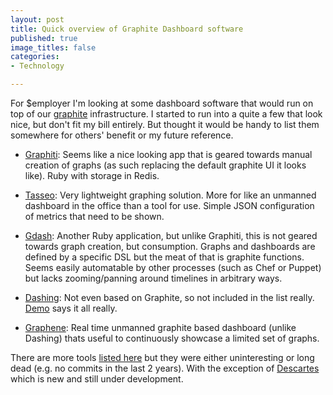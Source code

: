 ```yaml
---
layout: post
title: Quick overview of Graphite Dashboard software
published: true
image_titles: false
categories:
- Technology

---
```


For $employer I'm looking at some dashboard software that would run on top of
our [graphite](http://graphite.wikidot.com/start) infrastructure. I started 
to run into a quite a few that look
nice, but don't fit my bill entirely. But thought it would be handy to list
them somewhere for others' benefit or my future reference.

* [Graphiti](https://github.com/paperlesspost/graphiti): Seems like a nice
  looking app that is geared towards manual creation of graphs (as such
  replacing the default graphite UI it looks like). Ruby with storage in
  Redis.

* [Tasseo](https://github.com/obfuscurity/tasseo): Very lightweight graphing
  solution. More for like an unmanned dashboard in the office than a tool for
  use. Simple JSON configuration of metrics that need to be shown.


* [Gdash](https://github.com/ripienaar/gdash): Another Ruby application, but
  unlike Graphiti, this is not geared towards graph creation, but consumption.
  Graphs and dashboards are defined by a specific DSL but the meat of that is
  graphite functions. Seems easily automatable by other processes (such as
  Chef or Puppet) but lacks zooming/panning around timelines in arbitrary ways.

* [Dashing](http://shopify.github.com/dashing/): Not even based on Graphite,
  so not included in the list really.
  [Demo](http://dashingdemo.herokuapp.com/sample) says it all really.

* [Graphene](http://jondot.github.com/graphene/): Real time unmanned graphite
  based dashboard (unlike Dashing) thats useful to continuously showcase a
  limited set of graphs.

There are more tools [listed
here](http://graphite.readthedocs.org/en/1.0/tools.html) but they were either
uninteresting or long dead (e.g. no commits in the last 2 years). With
the exception of
[Descartes](http://obfuscurity.com/2012/07/Introducing-Descartes) which
is new and still under development.
